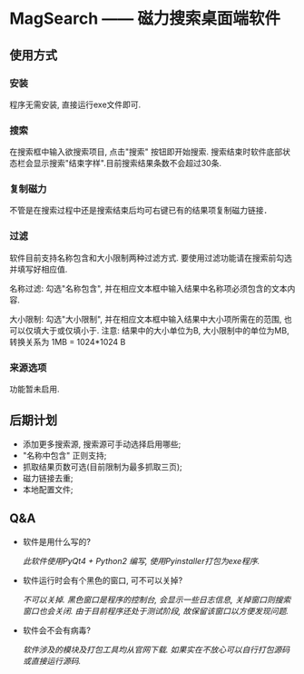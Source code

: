 # MagSearch  —— 磁力搜索桌面端软件

## 使用方式

### 安装

程序无需安装, 直接运行exe文件即可.

### 搜索

在搜索框中输入欲搜索项目, 点击"搜索" 按钮即开始搜索. 搜索结束时软件底部状态栏会显示搜索"结束字样".目前搜索结果条数不会超过30条.

### 复制磁力

不管是在搜索过程中还是搜索结束后均可右键已有的结果项复制磁力链接．

### 过滤

软件目前支持名称包含和大小限制两种过滤方式. 要使用过滤功能请在搜索前勾选并填写好相应值.

名称过滤: 勾选"名称包含", 并在相应文本框中输入结果中名称项必须包含的文本内容.

大小限制: 勾选"大小限制", 并在相应文本框中输入结果中大小项所需在的范围, 也可以仅填大于或仅填小于. 注意: 结果中的大小单位为B, 大小限制中的单位为MB, 转换关系为 1MB = 1024*1024 B

### 来源选项

功能暂未启用.

## 后期计划

+ 添加更多搜索源, 搜索源可手动选择启用哪些;
+ "名称中包含" 正则支持;
+ 抓取结果页数可选(目前限制为最多抓取三页);
+ 磁力链接去重;
+ 本地配置文件;

## Q&A

+ 软件是用什么写的?

  *此软件使用PyQt4 + Python2 编写, 使用Pyinstaller打包为exe程序.*

+ 软件运行时会有个黑色的窗口, 可不可以关掉?

  *不可以关掉. 黑色窗口是程序的控制台, 会显示一些日志信息, 关掉窗口则搜索窗口也会关闭. 由于目前程序还处于测试阶段, 故保留该窗口以方便发现问题.*

+ 软件会不会有病毒?

  *软件涉及的模块及打包工具均从官网下载. 如果实在不放心可以自行打包源码或直接运行源码.*

